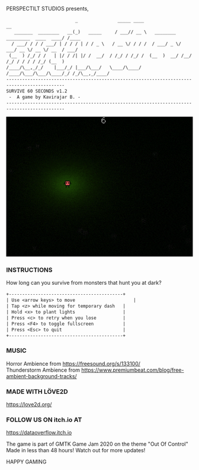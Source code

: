 PERSPECTILT STUDIOS presents,
```
                          _               _____ ____                                    __    
   _______  ________   __(_)   _____     / ___// __ \   ________  _________  ____  ____/ /____
  / ___/ / / / ___/ | / / / | / / _ \   / __ \/ / / /  / ___/ _ \/ ___/ __ \/ __ \/ __  / ___/
 (__  ) /_/ / /   | |/ / /| |/ /  __/  / /_/ / /_/ /  (__  )  __/ /__/ /_/ / / / / /_/ (__  ) 
/____/\__,_/_/    |___/_/ |___/\___/   \____/\____/  /____/\___/\___/\____/_/ /_/\__,_/____/  
--------------------------------------------------------------------------------------------
SURVIVE 60 SECONDS v1.2
 -  A game by Kavirajar B. -
--------------------------------------------------------------------------------------------
```
![a preview from the game](screenshots/1.gif)

### INSTRUCTIONS
How long can you survive from monsters that hunt you at dark?
```
+-------------------------------------------+
| Use <arrow keys> to move		    	        |
| Tap <z> while moving for temporary dash   |
| Hold <x> to plant lights                  |
| Press <c> to retry when you lose          |
| Press <F4> to toggle fullscreen           |
| Press <Esc> to quit                       |
+-------------------------------------------+
```

### MUSIC
Horror Ambience from https://freesound.org/s/133100/  
Thunderstorm Ambience from https://www.premiumbeat.com/blog/free-ambient-background-tracks/

### MADE WITH LÖVE2D
https://love2d.org/

### FOLLOW US ON itch.io AT
https://dataoverflow.itch.io

The game is part of GMTK Game Jam 2020 on the theme "Out Of Control"
Made in less than 48 hours! Watch out for more updates! 


HAPPY GAMING
